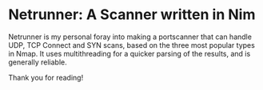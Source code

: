 # Netrunner: A Scanner written in Nim

Netrunner is my personal foray into making a portscanner that can handle UDP, TCP Connect and SYN scans, based on the three most popular types in Nmap. It uses multithreading for a quicker parsing of the results, and is generally reliable.

Thank you for reading!